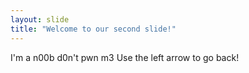 ```yaml
---
layout: slide
title: "Welcome to our second slide!"
---
```

I'm a n00b d0n't pwn m3
Use the left arrow to go back!
